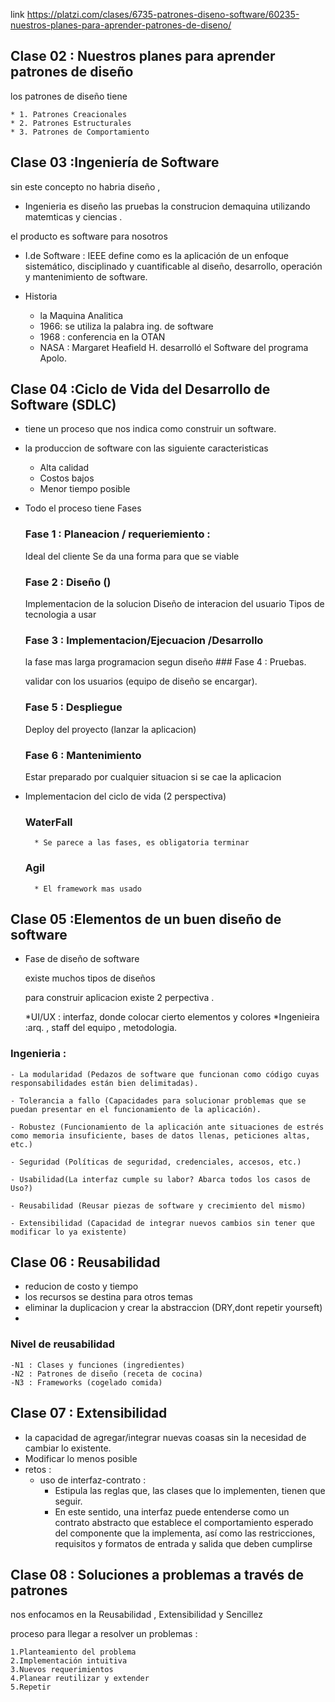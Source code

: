 link https://platzi.com/clases/6735-patrones-diseno-software/60235-nuestros-planes-para-aprender-patrones-de-diseno/

## Clase 02 : Nuestros planes para aprender patrones de diseño

los patrones de diseño tiene

    * 1. Patrones Creacionales
    * 2. Patrones Estructurales
    * 3. Patrones de Comportamiento

## Clase 03 :Ingeniería de Software

sin este concepto no habria diseño ,

- Ingenieria es diseño las pruebas la construcion demaquina utilizando matemticas y ciencias .

el producto es software para nosotros

- I.de Software : IEEE define como es la aplicación de un enfoque sistemático, disciplinado y cuantificable al diseño, desarrollo, operación y mantenimiento de software.

- Historia
  - la Maquina Analitica
  - 1966: se utiliza la palabra ing. de software
  - 1968 : conferencia en la OTAN
  - NASA : Margaret Heafield H. desarrolló el Software del programa Apolo.

## Clase 04 :Ciclo de Vida del Desarrollo de Software (SDLC)

- tiene un proceso que nos indica como construir un software.
- la produccion de software con las siguiente caracteristicas
  - Alta calidad
  - Costos bajos
  - Menor tiempo posible
- Todo el proceso tiene Fases

  ### Fase 1 : Planeacion / requeriemiento :

  Ideal del cliente
  Se da una forma para que se viable

  ### Fase 2 : Diseño ()

  Implementacion de la solucion
  Diseño de interacion del usuario
  Tipos de tecnologia a usar

  ### Fase 3 : Implementacion/Ejecuacion /Desarrollo

  la fase mas larga
  programacion segun diseño ### Fase 4 : Pruebas.

  validar con los usuarios (equipo de diseño se encargar).

  ### Fase 5 : Despliegue

  Deploy del proyecto (lanzar la aplicacion)

  ### Fase 6 : Mantenimiento

  Estar preparado por cualquier situacion si se cae la aplicacion

- Implementacion del ciclo de vida (2 perspectiva)

  ### WaterFall

        * Se parece a las fases, es obligatoria terminar

  ### Agil

        * El framework mas usado

## Clase 05 :Elementos de un buen diseño de software

- Fase de diseño de software

  existe muchos tipos de diseños

  para construir aplicacion existe 2 perpectiva .

  *UI/UX : interfaz, donde colocar cierto elementos y colores
  *Ingenieira :arq. , staff del equipo , metodologia.

### Ingenieria :

    - La modularidad (Pedazos de software que funcionan como código cuyas responsabilidades están bien delimitadas).

    - Tolerancia a fallo (Capacidades para solucionar problemas que se puedan presentar en el funcionamiento de la aplicación).

    - Robustez (Funcionamiento de la aplicación ante situaciones de estrés como memoria insuficiente, bases de datos llenas, peticiones altas, etc.)

    - Seguridad (Políticas de seguridad, credenciales, accesos, etc.)

    - Usabilidad(La interfaz cumple su labor? Abarca todos los casos de Uso?)

    - Reusabilidad (Reusar piezas de software y crecimiento del mismo)

    - Extensibilidad (Capacidad de integrar nuevos cambios sin tener que modificar lo ya existente)

## Clase 06 : Reusabilidad

- reducion de costo y tiempo
- los recursos se destina para otros temas
- eliminar la duplicacion y crear la abstraccion (DRY,dont repetir yourseft)
-

### Nivel de reusabilidad

    -N1 : Clases y funciones (ingredientes)
    -N2 : Patrones de diseño (receta de cocina)
    -N3 : Frameworks (cogelado comida)

## Clase 07 : Extensibilidad

- la capacidad de agregar/integrar nuevas coasas sin la necesidad de cambiar lo existente.
- Modificar lo menos posible
- retos :
  - uso de interfaz-contrato :
    - Estipula las reglas que, las clases que lo implementen, tienen que seguir.
    - En este sentido, una interfaz puede entenderse como un contrato abstracto que establece el comportamiento esperado del componente que la implementa, así como las restricciones, requisitos y formatos de entrada y salida que deben cumplirse

## Clase 08 : Soluciones a problemas a través de patrones

nos enfocamos en la Reusabilidad , Extensibilidad y Sencillez

proceso para llegar a resolver un problemas :

    1.Planteamiento del problema
    2.Implementación intuitiva
    3.Nuevos requerimientos
    4.Planear reutilizar y extender
    5.Repetir
